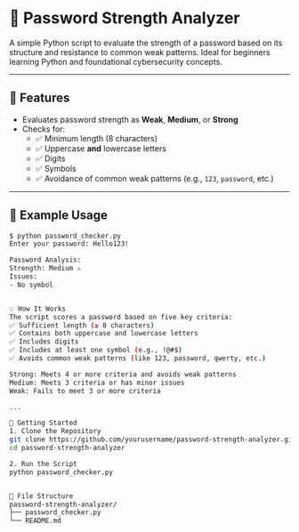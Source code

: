 # 🔐 Password Strength Analyzer

A simple Python script to evaluate the strength of a password based on its structure and resistance to common weak patterns. Ideal for beginners learning Python and foundational cybersecurity concepts.

---

## 🔧 Features

- Evaluates password strength as **Weak**, **Medium**, or **Strong**
- Checks for:
  - ✅ Minimum length (8 characters)
  - ✅ Uppercase **and** lowercase letters
  - ✅ Digits
  - ✅ Symbols
  - ✅ Avoidance of common weak patterns (e.g., `123`, `password`, etc.)

---

## 🧪 Example Usage

```bash
$ python password_checker.py
Enter your password: Hello123!

Password Analysis:
Strength: Medium ⚠️
Issues:
- No symbol


💡 How It Works
The script scores a password based on five key criteria:
✅ Sufficient length (≥ 8 characters)
✅ Contains both uppercase and lowercase letters
✅ Includes digits
✅ Includes at least one symbol (e.g., !@#$)
✅ Avoids common weak patterns (like 123, password, qwerty, etc.)

Strong: Meets 4 or more criteria and avoids weak patterns
Medium: Meets 3 criteria or has minor issues
Weak: Fails to meet 3 or more criteria

...

🚀 Getting Started
1. Clone the Repository
git clone https://github.com/yourusername/password-strength-analyzer.git
cd password-strength-analyzer

2. Run the Script
python password_checker.py


📁 File Structure
password-strength-analyzer/
├── password_checker.py
└── README.md
